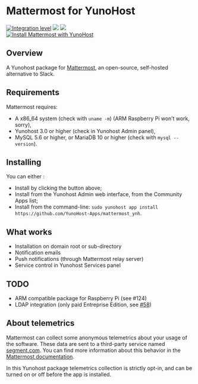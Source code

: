 # Mattermost for YunoHost

[![Integration level](https://dash.yunohost.org/integration/mattermost.svg)](https://dash.yunohost.org/appci/app/mattermost) ![](https://ci-apps.yunohost.org/ci/badges/mattermost.status.svg) ![](https://ci-apps.yunohost.org/ci/badges/mattermost.maintain.svg)  
[![Install Mattermost with YunoHost](https://install-app.yunohost.org/install-with-yunohost.svg)](https://install-app.yunohost.org/?app=mattermost)

## Overview
A Yunohost package for [Mattermost](http://www.mattermost.org/), an open-source, self-hosted alternative to Slack.

## Requirements

Mattermost requires:

* A x86_64 system (check with `uname -m`) (ARM Raspberry Pi won’t work, sorry),
* Yunohost 3.0 or higher (check in Yunohost Admin panel),
* MySQL 5.6 or higher, or MariaDB 10 or higher (check with `mysql --version`).

## Installing

You can either :

* Install by clicking the button above;
* Install from the Yunohost Admin web interface, from the Community Apps list;
* Install from the command-line: `sudo yunohost app install https://github.com/YunoHost-Apps/mattermost_ynh`.

## What works

* Installation on domain root or sub-directory
* Notification emails
* Push notifications (through Mattermost relay server)
* Service control in Yunohost Services panel

## TODO

* ARM compatible package for Raspberry Pi (see #124)
* LDAP integration (only paid Entreprise Edition, see [#58](https://github.com/YunoHost-Apps/mattermost_ynh/issues/58))

## About telemetrics

Mattermost can collect some anonymous telemetrics about your usage of the software. These data are sent to a third-party service named [segment.com](https://segment.com/).
You can find more information about this behavior in the [Mattermost documentation](https://docs.mattermost.com/administration/telemetry.html).

In this Yunohost package telemetrics collection is strictly opt-in, and can be turned on or off before the app is installed.
